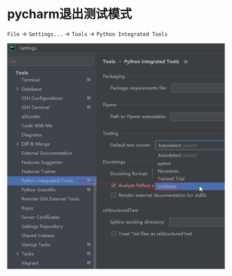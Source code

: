 # pycharm退出测试模式

`File` -> `Settings...` -> `Tools` -> `Python Integrated Tools`

![img.png](images/pycharm-testing.png)
